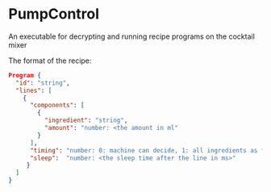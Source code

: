# PumpControl
An executable for decrypting and running recipe programs on the cocktail mixer



The format of the recipe:
```json
Program {
  "id":	"string",
  "lines": [
    {
      "components": [
        {
          "ingredient":	"string",
          "amount":	"number: <the amount in ml"
        }
      ],
      "timing":	"number: 0: machine can decide, 1: all ingredients as fast as possible, 2: all beginning as early as possible and end with the slowest together, 3: one after the other",
      "sleep":	"number: <the sleep time after the line in ms>"
     }
  ]
}
```
